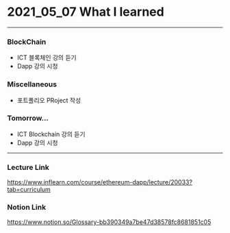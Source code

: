 # 2021_05_07 What I learned

-----

### BlockChain

* ICT 블록체인 강의 듣기
* Dapp 강의 시청

### Miscellaneous

* 포트폴리오 PRoject 작성

### Tomorrow...

* ICT Blockchain 강의 듣기 
* Dapp 강의 시청

-----

### Lecture Link

<https://www.inflearn.com/course/ethereum-dapp/lecture/20033?tab=curriculum>
    
### Notion Link

<https://www.notion.so/Glossary-bb390349a7be47d38578fc8681851c05>